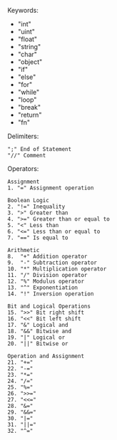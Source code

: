



Keywords:

- "int"
- "uint"
- "float"
- "string"
- "char"
- "object"
- "if"
- "else"
- "for"
- "while"
- "loop"
- "break"
- "return"
- "fn"


Delimiters: 

    ";" End of Statement
    "//" Comment


Operators:

    Assignment
    1. "=" Assignment operation

    Boolean Logic
    2. "!=" Inequality
    3. ">" Greater than
    4. ">=" Greater than or equal to
    5. "<" Less than
    6. "<=" Less than or equal to
    7. "==" Is equal to

    Arithmetic
    8.  "+" Addition operator
    9.  "-" Subtraction operator
    10. "*" Multiplication operator
    11. "/" Division operator
    12. "%" Modulus operator
    13. "^" Exponentiation
    14. "!" Inversion operation

    Bit and Logical Operations
    15. ">>" Bit right shift
    16. "<<" Bit left shift
    17. "&" Logical and
    18. "&&" Bitwise and
    19. "|" Logical or
    20. "||" Bitwise or

    Operation and Assignment
    21. "+="
    22. "-="
    23. "*="
    24. "/="
    25. "%="
    26. ">>="
    27. "<<="
    28. "&="
    29. "&&="
    30. "|="
    31. "||="
    32. "^="